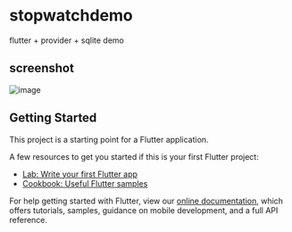 # stopwatchdemo

flutter + provider + sqlite  demo

## screenshot

![image](https://user-images.githubusercontent.com/5304269/88458845-d1194a80-cecb-11ea-9e8e-21368d56180a.png)


## Getting Started

This project is a starting point for a Flutter application.

A few resources to get you started if this is your first Flutter project:

- [Lab: Write your first Flutter app](https://flutter.dev/docs/get-started/codelab)
- [Cookbook: Useful Flutter samples](https://flutter.dev/docs/cookbook)

For help getting started with Flutter, view our
[online documentation](https://flutter.dev/docs), which offers tutorials,
samples, guidance on mobile development, and a full API reference.
